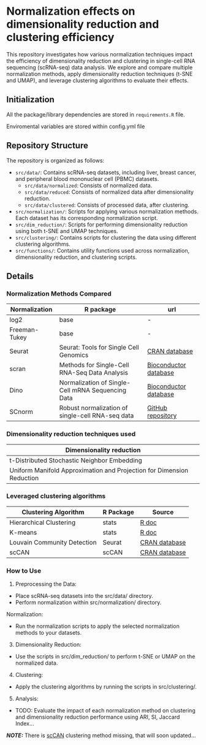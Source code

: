 # Normalization effects on dimensionality reduction and clustering efficiency

This repository investigates how various normalization techniques impact the efficiency of dimensionality reduction and clustering in single-cell RNA sequencing (scRNA-seq) data analysis. We explore and compare multiple normalization methods, apply dimensionality reduction techniques (t-SNE and UMAP), and leverage clustering algorithms to evaluate their effects.

## Initialization 

All the package/library dependencies are stored in `requirements.R` file. 

Enviromental variables are stored within config.yml file

## Repository Structure

The repository is organized as follows:

* `src/data/`: Contains scRNA-seq datasets, including liver, breast cancer, and peripheral blood mononuclear cell (PBMC) datasets.
    * `src/data/normalized`: Consists of normalized data.
    * `src/data/reduced`: Consists of normalized data after dimensionality reduction.
    * `src/data/clustered`: Consists of processed data, after clustering.
* `src/normalization/`: Scripts for applying various normalization methods. Each dataset has its corresponding normalization script.
* `src/dim_reduction/`: Scripts for performing dimensionality reduction using both t-SNE and UMAP techniques.
* `src/clustering/`: Contains scripts for clustering the data using different clustering algorithms.
* `src/functions/`: Contains utility functions used across normalization, dimensionality reduction, and clustering scripts.

## Details

### Normalization Methods Compared

| Normalization | R package | url |
| ------------- | --------- | --- |
| log2 | base      | -   |
| Freeman-Tukey | base | - |
| Seurat | Seurat: Tools for Single Cell Genomics | [CRAN database](https://cran.r-project.org/web/packages/Seurat/index.html) |
| scran | Methods for Single-Cell RNA-Seq Data Analysis | [Bioconductor database](https://bioconductor.org/packages/devel/bioc/vignettes/scran/inst/doc/scran.html) |
| Dino | Normalization of Single-Cell mRNA Sequencing Data | [Bioconductor database](https://www.bioconductor.org/packages/release/bioc/html/Dino.html) |
| SCnorm | Robust normalization of single-cell RNA-seq data | [GitHub repository](https://github.com/rhondabacher/SCnorm) |

### Dimensionality reduction techniques used

| Dimensionality reduction | 
| ------------------------ |
| t-Distributed Stochastic Neighbor Embedding |
| Uniform Manifold Approximation and Projection for Dimension Reduction | 

### Leveraged clustering algorithms 

| Clustering Algorithm | R Package | Source |
| -------------------- | --------- | ------ |
| Hierarchical Clustering | stats | [R doc](https://www.rdocumentation.org/packages/stats/versions/3.6.2) |
| K-means | stats |  [R doc](https://www.rdocumentation.org/packages/stats/versions/3.6.2) |
| Louvain Community Detection | Seurat | [CRAN database](https://cran.r-project.org/web/packages/Seurat/index.html) |
| scCAN | scCAN | [CRAN database](https://cran.r-project.org/web/packages/scCAN/index.html) |


### How to Use

1. Preprocessing the Data:

* Place scRNA-seq datasets into the src/data/ directory.
* Perform normalization within src/normalization/ directory.

Normalization:

* Run the normalization scripts to apply the selected normalization methods to your datasets.

3. Dimensionality Reduction:

* Use the scripts in src/dim_reduction/ to perform t-SNE or UMAP on the normalized data.

4. Clustering:

* Apply the clustering algorithms by running the scripts in src/clustering/.

5. Analysis:

* TODO: Evaluate the impact of each normalization method on clustering and dimensionality reduction performance using ARI, SI, Jaccard Index...

**_NOTE:_** There is [scCAN](https://www.nature.com/articles/s41598-022-14218-6) clustering method missing, that will soon updated... 
